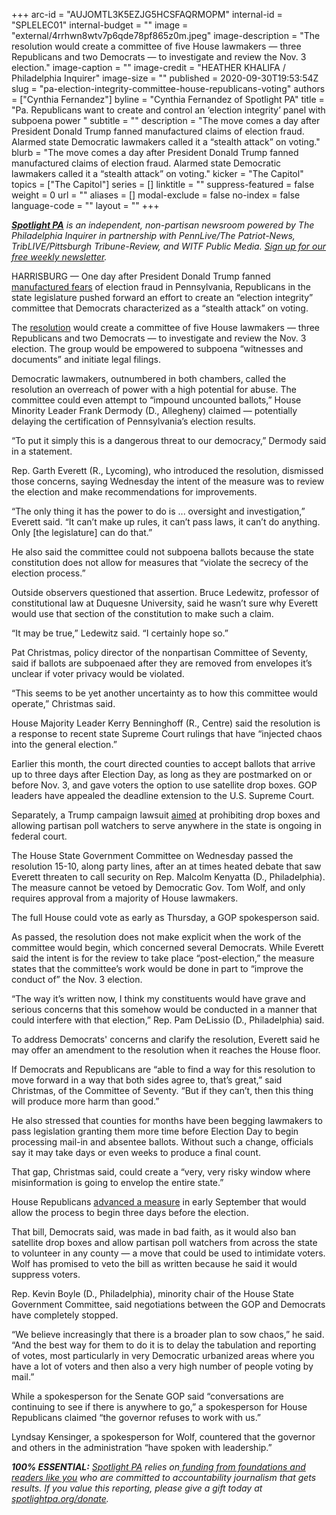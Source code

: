 +++
arc-id = "AUJOMTL3K5EZJG5HCSFAQRMOPM"
internal-id = "SPLELEC01"
internal-budget = ""
image = "external/4rrhwn8wtv7p6qde78pf865z0m.jpeg"
image-description = "The resolution would create a committee of five House lawmakers — three Republicans and two Democrats — to investigate and review the Nov. 3 election."
image-caption = ""
image-credit = "HEATHER KHALIFA / Philadelphia Inquirer"
image-size = ""
published = 2020-09-30T19:53:54Z
slug = "pa-election-integrity-committee-house-republicans-voting"
authors = ["Cynthia Fernandez"]
byline = "Cynthia Fernandez of Spotlight PA"
title = "Pa. Republicans want to create and control an ‘election integrity’ panel with subpoena power "
subtitle = ""
description = "The move comes a day after President Donald Trump fanned manufactured claims of election fraud. Alarmed state Democratic lawmakers called it a “stealth attack” on voting."
blurb = "The move comes a day after President Donald Trump fanned manufactured claims of election fraud. Alarmed state Democratic lawmakers called it a “stealth attack” on voting."
kicker = "The Capitol"
topics = ["The Capitol"]
series = []
linktitle = ""
suppress-featured = false
weight = 0
url = ""
aliases = []
modal-exclude = false
no-index = false
language-code = ""
layout = ""
+++

<a href="https://www.spotlightpa.org/"><i><b>Spotlight PA</b></i></a><i> is an independent, non-partisan newsroom powered by The Philadelphia Inquirer in partnership with PennLive/The Patriot-News, TribLIVE/Pittsburgh Tribune-Review, and WITF Public Media. </i><a href="https://www.spotlightpa.org/newsletters"><i>Sign up for our free weekly newsletter</i></a><i>.</i>

HARRISBURG — One day after President Donald Trump fanned <a href="https://www.inquirer.com/news/trump-bad-things-happen-in-philadelphia-debate-20200930.html">manufactured fears</a> of election fraud in Pennsylvania, Republicans in the state legislature pushed forward an effort to create an “election integrity” committee that Democrats characterized as a “stealth attack” on voting.

The <a href="https://www.legis.state.pa.us/cfdocs/billInfo/BillInfo.cfm?syear=2019&sind=0&body=H&type=R&bn=1032">resolution</a> would create a committee of five House lawmakers — three Republicans and two Democrats — to investigate and review the Nov. 3 election. The group would be empowered to subpoena “witnesses and documents” and initiate legal filings.

Democratic lawmakers, outnumbered in both chambers, called the resolution an overreach of power with a high potential for abuse. The committee could even attempt to “impound uncounted ballots,” House Minority Leader Frank Dermody (D., Allegheny) claimed — potentially delaying the certification of Pennsylvania’s election results.

“To put it simply this is a dangerous threat to our democracy,” Dermody said in a statement.

Rep. Garth Everett (R., Lycoming), who introduced the resolution, dismissed those concerns, saying Wednesday the intent of the measure was to review the election and make recommendations for improvements.

<script src="https://www.spotlightpa.org/embed.js" async></script><div data-spl-embed-version="1" data-spl-src="https://www.spotlightpa.org/embeds/newsletter/"></div>

“The only thing it has the power to do is ... oversight and investigation,” Everett said. “It can’t make up rules, it can’t pass laws, it can’t do anything. Only [the legislature] can do that.”

He also said the committee could not subpoena ballots because the state constitution does not allow for measures that “violate the secrecy of the election process.”

Outside observers questioned that assertion. Bruce Ledewitz, professor of constitutional law at Duquesne University, said he wasn’t sure why Everett would use that section of the constitution to make such a claim.

“It may be true,” Ledewitz said. “I certainly hope so.”

Pat Christmas, policy director of the nonpartisan Committee of Seventy, said if ballots are subpoenaed after they are removed from envelopes it’s unclear if voter privacy would be violated.

“This seems to be yet another uncertainty as to how this committee would operate,” Christmas said.

House Majority Leader Kerry Benninghoff (R., Centre) said the resolution is a response to recent state Supreme Court rulings that have “injected chaos into the general election.”

Earlier this month, the court directed counties to accept ballots that arrive up to three days after Election Day, as long as they are postmarked on or before Nov. 3, and gave voters the option to use satellite drop boxes. GOP leaders have appealed the deadline extension to the U.S. Supreme Court.

Separately, a Trump campaign lawsuit <a href="https://www.law360.com/articles/1312924/pa-says-trump-s-entire-drop-box-lawsuit-must-be-dumped">aimed</a> at prohibiting drop boxes and allowing partisan poll watchers to serve anywhere in the state is ongoing in federal court.

The House State Government Committee on Wednesday passed the resolution 15-10, along party lines, after an at times heated debate that saw Everett threaten to call security on Rep. Malcolm Kenyatta (D., Philadelphia). The measure cannot be vetoed by Democratic Gov. Tom Wolf, and only requires approval from a majority of House lawmakers.

The full House could vote as early as Thursday, a GOP spokesperson said.

As passed, the resolution does not make explicit when the work of the committee would begin, which concerned several Democrats. While Everett said the intent is for the review to take place “post-election,” the measure states that the committee’s work would be done in part to “improve the conduct of” the Nov. 3 election.

“The way it’s written now, I think my constituents would have grave and serious concerns that this somehow would be conducted in a manner that could interfere with that election,” Rep. Pam DeLissio (D., Philadelphia) said.

To address Democrats' concerns and clarify the resolution, Everett said he may offer an amendment to the resolution when it reaches the House floor.

If Democrats and Republicans are “able to find a way for this resolution to move forward in a way that both sides agree to, that’s great,” said Christmas, of the Committee of Seventy. “But if they can’t, then this thing will produce more harm than good.”

<script src="https://www.spotlightpa.org/embed.js" async></script><div data-spl-embed-version="1" data-spl-src="https://www.spotlightpa.org/embeds/donate/?teaser_text=Spotlight%20PA%20provides%20essential%2C%20public-service%20journalism%20thanks%20to%20readers%20like%20you.%20Help%20us%20continue%20that%20work."></div>

He also stressed that counties for months have been begging lawmakers to pass legislation granting them more time before Election Day to begin processing mail-in and absentee ballots. Without such a change, officials say it may take days or even weeks to produce a final count.

That gap, Christmas said, could create a “very, very risky window where misinformation is going to envelop the entire state.”

House Republicans <a href="https://www.spotlightpa.org/news/2020/09/pa-election-reform-mail-ballots-voting-drop-boxes/">advanced a measure</a> in early September that would allow the process to begin three days before the election.

That bill, Democrats said, was made in bad faith, as it would also ban satellite drop boxes and allow partisan poll watchers from across the state to volunteer in any county — a move that could be used to intimidate voters. Wolf has promised to veto the bill as written because he said it would suppress voters.

Rep. Kevin Boyle (D., Philadelphia), minority chair of the House State Government Committee, said negotiations between the GOP and Democrats have completely stopped.

“We believe increasingly that there is a broader plan to sow chaos,” he said. “And the best way for them to do it is to delay the tabulation and reporting of votes, most particularly in very Democratic urbanized areas where you have a lot of voters and then also a very high number of people voting by mail.”

While a spokesperson for the Senate GOP said “conversations are continuing to see if there is anywhere to go,” a spokesperson for House Republicans claimed “the governor refuses to work with us.”

Lyndsay Kensinger, a spokesperson for Wolf, countered that the governor and others in the administration “have spoken with leadership.”

<i><b>100% ESSENTIAL:</b></i><i> </i><a href="https://www.spotlightpa.org/"><i>Spotlight PA</i></a><i> relies on</i><a href="https://www.spotlightpa.org/support"><i> funding from foundations and readers like you</i></a><i> who are committed to accountability journalism that gets results. If you value this reporting, please give a gift today at </i><a href="http://spotlightpa.org/donate"><i>spotlightpa.org/donate</i></a><i>.</i>

